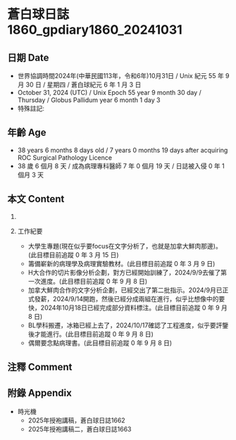 [_metadata_:encoding]: - "utf-8"
[_metadata_:language]: - "zh-Hant-TW"
[_metadata_:fileformat]: - "markdown"
[_metadata_:MIME_type]: - "text/plain"
[_metadata_:markdown_version]: - "commonmark version 0.30"
[_metadata_:markdown_spec]: - "https://spec.commonmark.org/0.30/"

# 蒼白球日誌1860_gpdiary1860_20241031 #

## 日期 Date ##

* 世界協調時間2024年(中華民國113年，令和6年)10月31日 / Unix 紀元 55 年 9 月 30 日 / 星期四 / 蒼白球紀元 6 年 1 月 3 日
* October 31, 2024 (UTC) / Unix Epoch 55 year 9 month 30 day / Thursday / Globus Pallidum year 6 month 1 day 3
* 特殊註記:

## 年齡 Age ##

* 38 years 6 months 8 days old / 7 years 0 months 19 days after acquiring ROC Surgical Pathology Licence
* 38 歲 6 個月 8 天 / 成為病理專科醫師 7 年 0 個月 19 天 / 日誌被入侵 0 年 1 個月 3 天

## 本文 Content ##

1. 

2. 工作紀要

    - 大學生專題(現在似乎要focus在文字分析了，也就是加拿大鮮肉那邊)。(此目標目前追蹤 0 年 3 月 15 日)
    - 籌備嶄新的病理學及病理實驗教材。(此目標目前追蹤 0 年 3 月 9 日)
    - H大合作的切片影像分析企劃，對方已經開始訓練了，2024/9/9去催了第一次進度。(此目標目前追蹤 0 年 9 月 8 日)
    - 加拿大鮮肉合作的文字分析企劃，已經交出了第二批指示。2024/9月已正式發薪，2024/9/14開跑，然後已經分成兩組在進行，似乎比想像中的要快，2024年10月18日已經完成部分資料標注。(此目標目前追蹤 0 年 9 月 8 日)
    - BL學科搬遷，冰箱已經上去了，2024/10/17確認了工程進度，似乎要評鑒後才能進行。(此目標目前追蹤 0 年 9 月 8 日)
    - 偶爾要念點病理書。(此目標目前追蹤 0 年 9 月 8 日)

## 注釋 Comment ##


## 附錄 Appendix ##

* 時光機
    - 2025年授袍講稿，蒼白球日誌1662
    - 2025年授袍講稿二，蒼白球日誌1663
